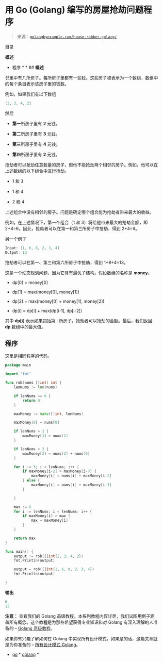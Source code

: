 <!--yml

类别：未分类

日期：2024-10-13 06:49:29

-->

# 用 Go (Golang) 编写的房屋抢劫问题程序

> 来源：[`golangbyexample.com/house-robber-golang/`](https://golangbyexample.com/house-robber-golang/)

目录

**概述**

+   程序 *  * ## **概述**

邻里中有几所房子。每所房子里都有一些钱。这些房子被表示为一个数组，数组中的每个条目表示该房子里的钱数。

例如，如果我们有以下数组

```go
[2, 3, 4, 2]
```

然后

+   **第一**所房子里有 **2** 元钱。

+   **第二**所房子里有 **3** 元钱。

+   **第三**所房子里有 **4** 元钱。

+   **第四**所房子里有 **2** 元钱。

抢劫者可以抢劫任意数量的房子，但他不能抢劫两个相邻的房子。例如，他可以在上述数组的以下组合中进行抢劫。

+   1 和 3

+   1 和 4

+   2 和 4

上述组合中没有相邻的房子。问题是确定哪个组合能为抢劫者带来最大的收益。

例如，在上述情况下，第一个组合（1 和 3）将给他带来最大的抢劫金额，即 2+4=6。因此，抢劫者可以在第一和第三所房子中抢劫，得到 2+4=6。

另一个例子

```go
Input: [1, 6, 8, 2, 3, 4]
Output: 13
```

抢劫者可以在第一、第三和第六所房子中抢劫，得到 1+8+4=13。

这是一个动态规划问题，因为它具有最优子结构。假设数组的名称是 **money**。

+   dp[0] = money[0]

+   dp[1] = max(money[0], money[1])

+   dp[2] = max(money[0] + money[1], money[2])

+   dp[i] = dp[i] + max(dp[i-1], dp[i-2])

其中 **dp[i]** 表示如果包括第 i 所房子，抢劫者可以抢劫的金额。最后，我们返回 **dp** 数组中的最大值。

## **程序**

这里是相同程序的代码。

```go
package main

import "fmt"

func rob(nums []int) int {
	lenNums := len(nums)

	if lenNums == 0 {
		return 0
	}

	maxMoney := make([]int, lenNums)

	maxMoney[0] = nums[0]

	if lenNums > 1 {
		maxMoney[1] = nums[1]
	}

	if lenNums > 2 {
		maxMoney[2] = nums[2] + nums[0]
	}

	for i := 3; i < lenNums; i++ {
		if maxMoney[i-2] > maxMoney[i-3] {
			maxMoney[i] = nums[i] + maxMoney[i-2]
		} else {
			maxMoney[i] = nums[i] + maxMoney[i-3]
		}

	}

	max := 0
	for i := lenNums; i < lenNums; i++ {
		if maxMoney[i] > max {
			max = maxMoney[i]
		}
	}

	return max
}

func main() {
	output := rob([]int{2, 3, 4, 2})
	fmt.Println(output)

	output = rob([]int{1, 6, 8, 2, 3, 4})
	fmt.Println(output)

}
```

**输出**

```go
6
13
```

**注意：** 查看我们的 Golang 高级教程。本系列教程内容详尽，我们试图用例子涵盖所有概念。这个教程是为那些希望获得专业知识和对 Golang 有深入理解的人准备的 – [Golang 高级教程](https://golangbyexample.com/golang-comprehensive-tutorial/)。

如果你有兴趣了解如何在 Golang 中实现所有设计模式。如果是的话，这篇文章就是为你准备的 – [所有设计模式 Golang](https://golangbyexample.com/all-design-patterns-golang/)。

+   [go](https://golangbyexample.com/tag/go/) *   [golang](https://golangbyexample.com/tag/golang/) *
